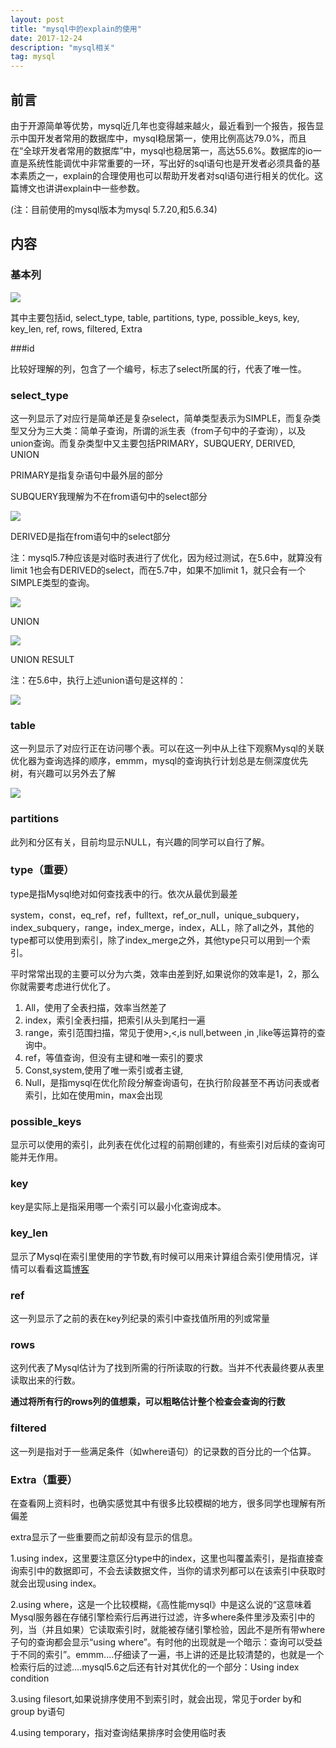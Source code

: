 ```yaml
---
layout: post
title: "mysql中的explain的使用"
date: 2017-12-24
description: "mysql相关"
tag: mysql
---
```


## 前言

由于开源简单等优势，mysql近几年也变得越来越火，最近看到一个报告，报告显示中国开发者常用的数据库中，mysql稳居第一，使用比例高达79.0%，而且在“全球开发者常用的数据库”中，mysql也稳居第一，高达55.6%。数据库的io一直是系统性能调优中非常重要的一环，写出好的sql语句也是开发者必须具备的基本素质之一，explain的合理使用也可以帮助开发者对sql语句进行相关的优化。这篇博文也讲讲explain中一些参数。

(注：目前使用的mysql版本为mysql 5.7.20,和5.6.34)

## 内容

### 基本列

![](pic1.png)

其中主要包括id, select_type, table, partitions, type, possible_keys, key, key_len, ref, rows, filtered, Extra

###id

比较好理解的列，包含了一个编号，标志了select所属的行，代表了唯一性。

### select_type

这一列显示了对应行是简单还是复杂select，简单类型表示为SIMPLE，而复杂类型又分为三大类：简单子查询，所谓的派生表（from子句中的子查询），以及union查询。而复杂类型中又主要包括PRIMARY，SUBQUERY, DERIVED, UNION

PRIMARY是指复杂语句中最外层的部分

SUBQUERY我理解为不在from语句中的select部分

![](pic2.png)

DERIVED是指在from语句中的select部分

注：mysql5.7种应该是对临时表进行了优化，因为经过测试，在5.6中，就算没有limit 1也会有DERIVED的select，而在5.7中，如果不加limit 1，就只会有一个SIMPLE类型的查询。

![](pic3.png)

UNION

![](pic4.png)

UNION RESULT

注：在5.6中，执行上述union语句是这样的：

![](pic5.png)

### table

这一列显示了对应行正在访问哪个表。可以在这一列中从上往下观察Mysql的关联优化器为查询选择的顺序，emmm，mysql的查询执行计划总是左侧深度优先树，有兴趣可以另外去了解

![](pic6.png)

### partitions

此列和分区有关，目前均显示NULL，有兴趣的同学可以自行了解。

### type（重要）

type是指Mysql绝对如何查找表中的行。依次从最优到最差

system，const，eq_ref，ref，fulltext，ref_or_null，unique_subquery，index_subquery，range，index_merge，index，ALL，除了all之外，其他的type都可以使用到索引，除了index_merge之外，其他type只可以用到一个索引。

平时常常出现的主要可以分为六类，效率由差到好,如果说你的效率是1，2，那么你就需要考虑进行优化了。

1. All，使用了全表扫描，效率当然差了
2. index，索引全表扫描，把索引从头到尾扫一遍
3. range，索引范围扫描，常见于使用>,<,is null,between ,in ,like等运算符的查询中。
4. ref，等值查询，但没有主键和唯一索引的要求
5. Const,system,使用了唯一索引或者主键,
6. Null，是指mysql在优化阶段分解查询语句，在执行阶段甚至不再访问表或者索引，比如在使用min，max会出现

### possible_keys

显示可以使用的索引，此列表在优化过程的前期创建的，有些索引对后续的查询可能并无作用。

### key

key是实际上是指采用哪一个索引可以最小化查询成本。

### key_len

显示了Mysql在索引里使用的字节数,有时候可以用来计算组合索引使用情况，详情可以看看这篇[博客](https://www.cnblogs.com/gomysql/p/4004244.html)

### ref

这一列显示了之前的表在key列纪录的索引中查找值所用的列或常量

### rows

这列代表了Mysql估计为了找到所需的行所读取的行数。当并不代表最终要从表里读取出来的行数。

**通过将所有行的rows列的值想乘，可以粗略估计整个检查会查询的行数**

### filtered

这一列是指对于一些满足条件（如where语句）的记录数的百分比的一个估算。

### Extra（重要）

在查看网上资料时，也确实感觉其中有很多比较模糊的地方，很多同学也理解有所偏差

extra显示了一些重要而之前却没有显示的信息。

1.using index，这里要注意区分type中的index，这里也叫覆盖索引，是指直接查询索引中的数据即可，不会去读数据文件，当你的请求列都可以在该索引中获取时就会出现using index。

2.using where，这是一个比较模糊，《高性能mysql》中是这么说的“这意味着Mysql服务器在存储引擎检索行后再进行过滤，许多where条件里涉及索引中的列，当（并且如果）它读取索引时，就能被存储引擎检验，因此不是所有带where子句的查询都会显示“using where”。有时他的出现就是一个暗示：查询可以受益于不同的索引”。emmm....仔细读了一遍，书上讲的还是比较清楚的，也就是一个检索行后的过滤....mysql5.6之后还有针对其优化的一个部分：Using index condition

3.using filesort,如果说排序使用不到索引时，就会出现，常见于order by和group by语句

4.using temporary，指对查询结果排序时会使用临时表

